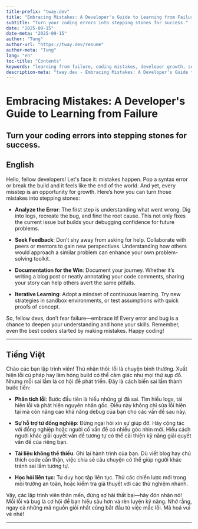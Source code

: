 ```yaml
---
title-prefix: "tway.dev"
title: "Embracing Mistakes: A Developer's Guide to Learning from Failure"
subtitle: "Turn your coding errors into stepping stones for success."
date: "2025-09-15"
date-meta: "2025-09-15"
author: "Tung"
author-url: "https://tway.dev/resume"
author-meta: "Tung"
lang: "en"
toc-title: "Contents"
keywords: "learning from failure, coding mistakes, developer growth, software errors, coding improvement"
description-meta: "tway.dev - Embracing Mistakes: A Developer's Guide to Learning from Failure - Turn your coding errors into stepping stones for success."
---
```


# Embracing Mistakes: A Developer's Guide to Learning from Failure
## Turn your coding errors into stepping stones for success.

## English
Hello, fellow developers! Let's face it: mistakes happen. Pop a syntax error or break the build and it feels like the end of the world. And yet, every misstep is an opportunity for growth. Here’s how you can turn those mistakes into stepping stones:

- **Analyze the Error**: The first step is understanding what went wrong. Dig into logs, recreate the bug, and find the root cause. This not only fixes the current issue but builds your debugging confidence for future problems.

- **Seek Feedback**: Don’t shy away from asking for help. Collaborate with peers or mentors to gain new perspectives. Understanding how others would approach a similar problem can enhance your own problem-solving toolkit.

- **Documentation for the Win**: Document your journey. Whether it’s writing a blog post or neatly annotating your code comments, sharing your story can help others avert the same pitfalls.

- **Iterative Learning**: Adopt a mindset of continuous learning. Try new strategies in sandbox environments, or test assumptions with quick proofs of concept.

So, fellow devs, don’t fear failure—embrace it! Every error and bug is a chance to deepen your understanding and hone your skills. Remember, even the best coders started by making mistakes. Happy coding!

---

## Tiếng Việt
Chào các bạn lập trình viên! Thú nhận thôi: lỗi là chuyện bình thường. Xuất hiện lỗi cú pháp hay làm hỏng build có thể cảm giác như mọi thứ sụp đổ. Nhưng mỗi sai lầm là cơ hội để phát triển. Đây là cách biến sai lầm thành bước tiến:

- **Phân tích lỗi**: Bước đầu tiên là hiểu những gì đã sai. Tìm hiểu logs, tái hiện lỗi và phát hiện nguyên nhân gốc. Điều này không chỉ sửa lỗi hiện tại mà còn nâng cao khả năng debug của bạn cho các vấn đề sau này.

- **Sự hỗ trợ từ đồng nghiệp**: Đừng ngại hỏi xin sự giúp đỡ. Hãy cộng tác với đồng nghiệp hoặc người cố vấn để có nhiều góc nhìn mới. Hiểu cách người khác giải quyết vấn đề tương tự có thể cải thiện kỹ năng giải quyết vấn đề của riêng bạn.

- **Tài liệu không thể thiếu**: Ghi lại hành trình của bạn. Dù viết blog hay chú thích code cẩn thận, việc chia sẻ câu chuyện có thể giúp người khác tránh sai lầm tương tự.

- **Học hỏi liên tục**: Tư duy học tập liên tục. Thử các chiến lược mới trong môi trường an toàn, hoặc kiểm tra giả thuyết với các thử nghiệm nhanh.

Vậy, các lập trình viên thân mến, đừng sợ hãi thất bại—hãy đón nhận nó! Mỗi lỗi và bug là cơ hội để bạn hiểu sâu hơn và rèn luyện kỹ năng. Nhớ rằng, ngay cả những mã nguồn giỏi nhất cũng bắt đầu từ việc mắc lỗi. Mã hoá vui vẻ nhé!

---